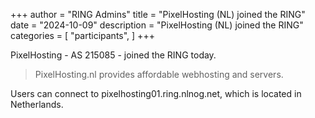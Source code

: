 +++
author = "RING Admins"
title = "PixelHosting (NL) joined the RING"
date = "2024-10-09"
description = "PixelHosting (NL) joined the RING"
categories = [
    "participants",
]
+++

PixelHosting - AS 215085 - joined the RING today.

> PixelHosting.nl provides affordable webhosting and servers.

Users can connect to pixelhosting01.ring.nlnog.net, which is located in Netherlands.
